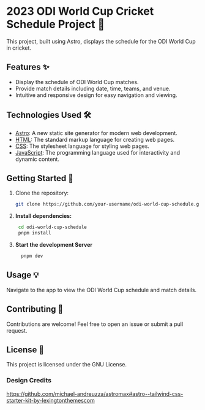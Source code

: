 # 2023 ODI World Cup Cricket Schedule Project 🏏

This project, built using Astro, displays the schedule for the ODI World Cup in cricket.

## Features ✨

- Display the schedule of ODI World Cup matches.
- Provide match details including date, time, teams, and venue.
- Intuitive and responsive design for easy navigation and viewing.

## Technologies Used 🛠️

- [Astro](https://astro.build/): A new static site generator for modern web development.
- [HTML](https://developer.mozilla.org/en-US/docs/Web/HTML): The standard markup language for creating web pages.
- [CSS](https://developer.mozilla.org/en-US/docs/Web/CSS): The stylesheet language for styling web pages.
- [JavaScript](https://developer.mozilla.org/en-US/docs/Web/JavaScript): The programming language used for interactivity and dynamic content.

## Getting Started 🚀

1. Clone the repository:
   ```bash
   git clone https://github.com/your-username/odi-world-cup-schedule.git

2. **Install dependencies:**
   ```bash
    cd odi-world-cup-schedule
    pnpm install
3. **Start the development Server**
    ```bash
      pnpm dev
## Usage 💡
Navigate to the app to view the ODI World Cup schedule and match details.

## Contributing 🤝
Contributions are welcome! Feel free to open an issue or submit a pull request.

## License 📝
This project is licensed under the GNU License.



### Design Credits
https://github.com/michael-andreuzza/astromax#astro--tailwind-css-starter-kit-by-lexingtonthemescom
